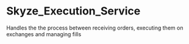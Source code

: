 # Skyze_Execution_Service
Handles the the process between receiving orders, executing them on exchanges and managing fills
